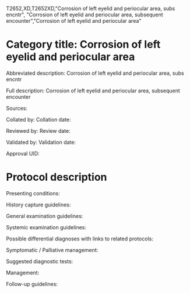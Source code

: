 T2652,XD,T2652XD,"Corrosion of left eyelid and periocular area, subs encntr", "Corrosion of left eyelid and periocular area, subsequent encounter","Corrosion of left eyelid and periocular area"
# Category title: Corrosion of left eyelid and periocular area

Abbreviated description: Corrosion of left eyelid and periocular area, subs encntr

Full description: Corrosion of left eyelid and periocular area, subsequent encounter

Sources:

Collated by:
Collation date:

Reviewed by:
Review date:

Validated by:
Validation date:

Approval UID:

# Protocol description

Presenting conditions:

History capture guidelines:

General examination guidelines:

Systemic examination guidelines:

Possible differential diagnoses with links to related protocols:

Symptomatic / Palliative management:

Suggested diagnostic tests:

Management:

Follow-up guidelines:
